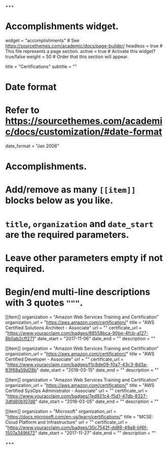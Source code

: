 +++
# Accomplishments widget.
widget = "accomplishments"  # See https://sourcethemes.com/academic/docs/page-builder/
headless = true  # This file represents a page section.
active = true  # Activate this widget? true/false
weight = 50  # Order that this section will appear.

title = "Certifications"
subtitle = ""

# Date format
#   Refer to https://sourcethemes.com/academic/docs/customization/#date-format
date_format = "Jan 2006"

# Accomplishments.
#   Add/remove as many `[[item]]` blocks below as you like.
#   `title`, `organization` and `date_start` are the required parameters.
#   Leave other parameters empty if not required.
#   Begin/end multi-line descriptions with 3 quotes `"""`.

[[item]]
  organization = "Amazon Web Services Training and Certification"
  organization_url = "https://aws.amazon.com/certification/"
  title = "AWS Certified Solutions Architect - Associate"
  url = ""
  certificate_url = "https://www.youracclaim.com/badges/88558bca-90be-4fcb-a127-8b0ab2cff271"
  date_start = "2017-11-06"
  date_end = ""
  description = ""

[[item]]
  organization = "Amazon Web Services Training and Certification"
  organization_url = "https://aws.amazon.com/certification/"
  title = "AWS Certified Developer - Associate"
  url = ""
  certificate_url = "https://www.youracclaim.com/badges/f1c8de09-f0a7-43c3-8d3a-93f68a59d28b"
  date_start = "2018-03-15"
  date_end = ""
  description = ""
  
[[item]]
  organization = "Amazon Web Services Training and Certification"
  organization_url = "https://aws.amazon.com/certification/"
  title = "AWS Certified SysOps Administrator - Associate"
  url = ""
  certificate_url = "https://www.youracclaim.com/badges/7ed921c4-f5d1-47db-8327-3dfd80b107d8"
  date_start = "2018-03-05"
  date_end = ""
  description = ""

[[item]]
  organization = "Microsoft"
  organization_url = "https://docs.microsoft.com/en-us/learn/certifications/"
  title = "MCSE: Cloud Platform and Infrastructure"
  url = ""
  certificate_url = "https://www.youracclaim.com/badges/30c7542f-dd86-49a8-bf6f-1507a349f472"
  date_start = "2017-11-27"
  date_end = ""
  description = ""

+++
